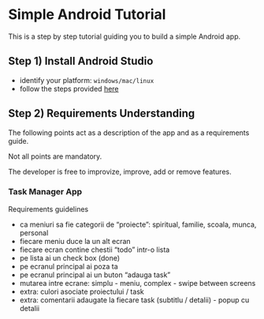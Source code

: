 # Simple Android Tutorial
This is a step by step tutorial guiding you to build a simple Android app.

## Step 1) Install Android Studio

- identify your platform: `windows/mac/linux`
- follow the steps provided [here](https://developer.android.com/studio/install.html) 

## Step 2) Requirements Understanding
The following points act as a description of the app and as a requirements guide.

Not all points are mandatory.

The developer is free to improvize, improve, add or remove features.

### Task Manager App
Requirements guidelines

- ca meniuri sa fie categorii de “proiecte”: spiritual, familie, scoala, munca, personal
- fiecare meniu duce la un alt ecran
- fiecare ecran contine chestii “todo” intr-o lista
- pe lista ai un check box (done)
- pe ecranul principal ai poza ta
- pe ecranul principal ai un buton “adauga task”
- mutarea intre ecrane: simplu - meniu, complex - swipe between screens
- extra: culori asociate proiectului / task
- extra: comentarii adaugate la fiecare task (subtitlu / detalii) - popup cu detalii
